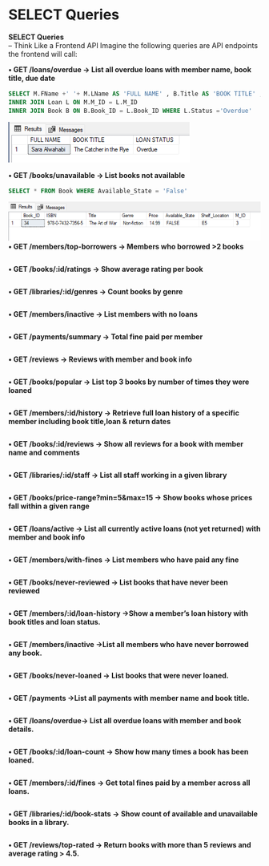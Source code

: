 ﻿# SELECT Queries

**SELECT Queries**  
– Think Like a Frontend API Imagine the following queries are API endpoints the
frontend will call:

**• GET /loans/overdue → List all overdue loans with member name, book title, due date**

```sql
SELECT M.FName +' '+ M.LName AS 'FULL NAME' , B.Title AS 'BOOK TITLE' , L.Status AS 'LOAN STATUS' FROM Members M
INNER JOIN Loan L ON M.M_ID = L.M_ID
INNER JOIN Book B ON B.Book_ID = L.Book_ID WHERE L.Status ='Overdue'
```
![List all overdue loans with member name, book title, due date](./image/GET-loans-overdue.png)

**• GET /books/unavailable → List books not available**
```sql
SELECT * FROM Book WHERE Available_State = 'False'
```
![](./image/GET-books-unavailable.png)
**• GET /members/top-borrowers → Members who borrowed >2 books**
```sql

```
**• GET /books/:id/ratings → Show average rating per book**
```sql

```
**• GET /libraries/:id/genres → Count books by genre**
```sql

```
**• GET /members/inactive → List members with no loans**
```sql

```
**• GET /payments/summary → Total fine paid per member**
```sql

```
**• GET /reviews → Reviews with member and book info**
```sql

```
**• GET /books/popular → List top 3 books by number of times they were loaned**
```sql

```
**• GET /members/:id/history → Retrieve full loan history of a specific member including book title,loan & return dates**
```sql

```
**• GET /books/:id/reviews → Show all reviews for a book with member name and comments**
```sql

```
**• GET /libraries/:id/staff → List all staff working in a given library**
```sql

```
**• GET /books/price-range?min=5&max=15 → Show books whose prices fall within a given range**
```sql

```
**• GET /loans/active → List all currently active loans (not yet returned) with member and book info**
```sql

```
**• GET /members/with-fines → List members who have paid any fine**
```sql

```
**• GET /books/never-reviewed → List books that have never been reviewed**
```sql

```
**• GET /members/:id/loan-history →Show a member’s loan history with book titles and loan status.**
```sql

```
**• GET /members/inactive →List all members who have never borrowed any book.**
```sql

```
**• GET /books/never-loaned → List books that were never loaned.**
```sql

```
**• GET /payments →List all payments with member name and book title.**
```sql

```
**• GET /loans/overdue→ List all overdue loans with member and book details.**
```sql

```
**• GET /books/:id/loan-count → Show how many times a book has been loaned.**
```sql

```
**• GET /members/:id/fines → Get total fines paid by a member across all loans.**
```sql

```
**• GET /libraries/:id/book-stats → Show count of available and unavailable books in a library.**
```sql

```
**• GET /reviews/top-rated → Return books with more than 5 reviews and average rating > 4.5.**
```sql

```